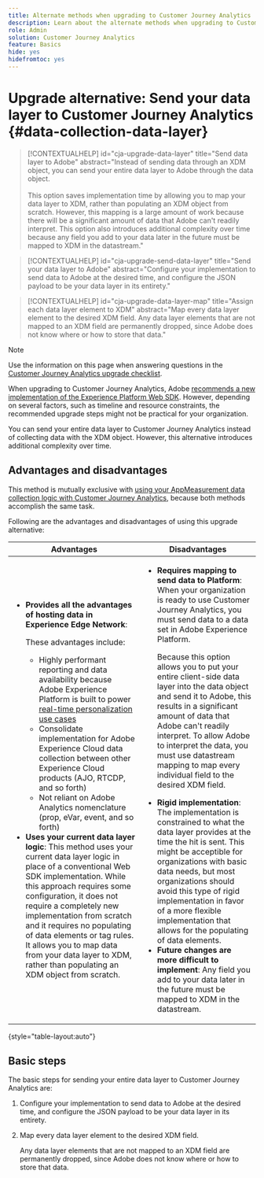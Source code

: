 ```yaml
---
title: Alternate methods when upgrading to Customer Journey Analytics
description: Learn about the alternate methods when upgrading to Customer Journey Analytics
role: Admin
solution: Customer Journey Analytics
feature: Basics
hide: yes
hidefromtoc: yes
---
```

# Upgrade alternative: Send your data layer to Customer Journey Analytics {#data-collection-data-layer}

<!-- markdownlint-disable MD034 -->

>[!CONTEXTUALHELP]
>id="cja-upgrade-data-layer"
>title="Send data layer to Adobe"
>abstract="Instead of sending data through an XDM object, you can send your entire data layer to Adobe through the data object.<br><br>This option saves implementation time by allowing you to map your data layer to XDM, rather than populating an XDM object from scratch. However, this mapping is a large amount of work because there will be a significant amount of data that Adobe can't readily interpret. This option also introduces additional complexity over time because any field you add to your data later in the future must be mapped to XDM in the datastream."

<!-- markdownlint-enable MD034 -->

<!-- markdownlint-disable MD034 -->

>[!CONTEXTUALHELP]
>id="cja-upgrade-send-data-layer"
>title="Send your data layer to Adobe"
>abstract="Configure your implementation to send data to Adobe at the desired time, and configure the JSON payload to be your data layer in its entirety."

<!-- markdownlint-enable MD034 -->

<!-- markdownlint-disable MD034 -->

>[!CONTEXTUALHELP]
>id="cja-upgrade-data-layer-map"
>title="Assign each data layer element to XDM"
>abstract="Map every data layer element to the desired XDM field. Any data layer elements that are not mapped to an XDM field are permanently dropped, since Adobe does not know where or how to store that data."

<!-- markdownlint-enable MD034 -->

>[!NOTE]
> 
>Use the information on this page when answering questions in the [Customer Journey Analytics upgrade checklist](https://gigazelle.github.io/cja-ttv/). 

When upgrading to Customer Journey Analytics, Adobe [recommends a new implementation of the Experience Platform Web SDK](/help/getting-started/cja-upgrade/cja-upgrade-recommendations.md). However, depending on several factors, such as timeline and resource constraints, the recommended upgrade steps might not be practical for your organization. 

You can send your entire data layer to Customer Journey Analytics instead of collecting data with the XDM object. However, this alternative introduces additional complexity over time.

## Advantages and disadvantages

This method is mutually exclusive with [using your AppMeasurement data collection logic with Customer Journey Analytics](/help/getting-started/cja-upgrade/cja-upgrade-alternative-appmeasurement.md), because both methods accomplish the same task. 

Following are the advantages and disadvantages of using this upgrade alternative:

| Advantages | Disadvantages |
|----------|---------|
| <ul><li>**Provides all the advantages of hosting data in Experience Edge Network**: <p>These advantages include:</p><ul><li>Highly performant reporting and data availability because Adobe Experience Platform is built to power [real-time personalization use cases](https://experienceleague.adobe.com/docs/experience-platform/destinations/ui/activate/configure-personalization-destinations.html)</li><li>Consolidate implementation for Adobe Experience Cloud data collection between other Experience Cloud products (AJO, RTCDP, and so forth)</li><li>Not reliant on Adobe Analytics nomenclature (prop, eVar, event, and so forth)</li></ul><li>**Uses your current data layer logic**: This method uses your current data layer logic in place of a conventional Web SDK implementation. While this approach requires some configuration, it does not require a completely new implementation from scratch and it requires no populating of data elements or tag rules. It allows you to map data from your data layer to XDM, rather than populating an XDM object from scratch.</li></ul> | <ul><li>**Requires mapping to send data to Platform**: When your organization is ready to use Customer Journey Analytics, you must send data to a data set in Adobe Experience Platform. <p>Because this option allows you to put your entire client-side data layer into the data object and send it to Adobe, this results in a significant amount of data that Adobe can't readily interpret. To allow Adobe to interpret the data, you must use datastream mapping to map every individual field to the desired XDM field.</p></li><li>**Rigid implementation**: The implementation is constrained to what the data layer provides at the time the hit is sent. This might be acceptible for organizations with basic data needs, but most organizations should avoid this type of rigid implementation in favor of a more flexible implementation that allows for the populating of data elements.</li><li>**Future changes are more difficult to implement**: Any field you add to your data later in the future must be mapped to XDM in the datastream.</li></ul> | 

{style="table-layout:auto"}

## Basic steps

The basic steps for sending your entire data layer to Customer Journey Analytics are:

1. Configure your implementation to send data to Adobe at the desired time, and configure the JSON payload to be your data layer in its entirety.

1. Map every data layer element to the desired XDM field. 

   Any data layer elements that are not mapped to an XDM field are permanently dropped, since Adobe does not know where or how to store that data.



